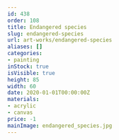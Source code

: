 ```yaml
---
id: 438
order: 108
title: Endangered species
slug: endangered-species
url: art-works/endangered-species
aliases: []
categories:
- painting
inStock: true
isVisible: true
height: 85
width: 60
date: 2020-01-01T00:00:00Z
materials:
- acrylic
- canvas
price: -1
mainImage: endangered_species.jpg
---
```

